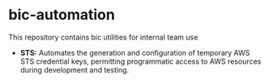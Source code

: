 # bic-automation

This repository contains bic utilities for internal team use

- **STS:** Automates the generation and configuration of temporary AWS STS credential keys, permitting programmatic access to AWS resources during development and testing.

